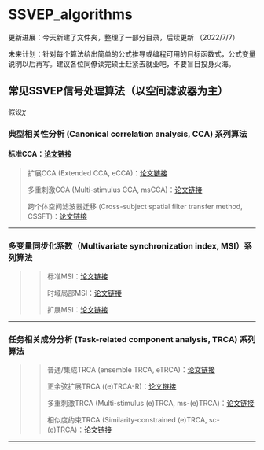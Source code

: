 # SSVEP_algorithms 
更新进展：今天新建了文件夹，整理了一部分目录，后续更新 （2022/7/7）<p>
未来计划：针对每个算法给出简单的公式推导或编程可用的目标函数式，公式变量说明以后再写。建议各位同僚读完硕士赶紧去就业吧，不要盲目投身火海。
## 常见SSVEP信号处理算法（以空间滤波器为主）
假设$\chi$
### 典型相关性分析 (Canonical correlation analysis, CCA) 系列算法
#### 标准CCA：[论文链接](http://ieeexplore.ieee.org/document/4203016/) <p>
>> 
> 扩展CCA (Extended CCA, eCCA)：[论文链接](http://www.pnas.org/lookup/doi/10.1073/pnas.1508080112) <p>
> 多重刺激CCA (Multi-stimulus CCA, msCCA)：[论文链接](https://ieeexplore.ieee.org/document/9006809/) <p>
> 跨个体空间滤波器迁移 (Cross-subject spatial filter transfer method, CSSFT)：[论文链接](http://iopscience.iop.org/article/10.1088/1741-2552/ac6b57) <p>
***
### 多变量同步化系数（Multivariate synchronization index, MSI）系列算法
>> 标准MSI：[论文链接]() <p>
>> 时域局部MSI：[论文链接]() <p>
>> 扩展MSI：[论文链接]() <p>
***
### 任务相关成分分析 (Task-related component analysis, TRCA) 系列算法
>> 普通/集成TRCA (ensemble TRCA, eTRCA)：[论文链接](https://ieeexplore.ieee.org/document/7904641/) <p>
>> 正余弦扩展TRCA ((e)TRCA-R)：[论文链接](https://ieeexplore.ieee.org/document/9006809/) <p>
>> 多重刺激TRCA (Multi-stimulus (e)TRCA, ms-(e)TRCA)：[论文链接]() <p>
>> 相似度约束TRCA (Similarity-constrained (e)TRCA, sc-(e)TRCA)：[论文链接]() <p>
***
